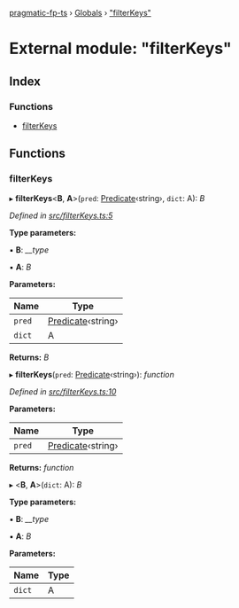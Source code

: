 [pragmatic-fp-ts](../README.md) › [Globals](../globals.md) › ["filterKeys"](_filterkeys_.md)

# External module: "filterKeys"

## Index

### Functions

* [filterKeys](_filterkeys_.md#filterkeys)

## Functions

###  filterKeys

▸ **filterKeys**<**B**, **A**>(`pred`: [Predicate](_types_.md#predicate)‹string›, `dict`: A): *B*

*Defined in [src/filterKeys.ts:5](https://github.com/hermann-p/pragmatic-fp-ts/blob/472cce0/src/filterKeys.ts#L5)*

**Type parameters:**

▪ **B**: *__type*

▪ **A**: *B*

**Parameters:**

Name | Type |
------ | ------ |
`pred` | [Predicate](_types_.md#predicate)‹string› |
`dict` | A |

**Returns:** *B*

▸ **filterKeys**(`pred`: [Predicate](_types_.md#predicate)‹string›): *function*

*Defined in [src/filterKeys.ts:10](https://github.com/hermann-p/pragmatic-fp-ts/blob/472cce0/src/filterKeys.ts#L10)*

**Parameters:**

Name | Type |
------ | ------ |
`pred` | [Predicate](_types_.md#predicate)‹string› |

**Returns:** *function*

▸ <**B**, **A**>(`dict`: A): *B*

**Type parameters:**

▪ **B**: *__type*

▪ **A**: *B*

**Parameters:**

Name | Type |
------ | ------ |
`dict` | A |
